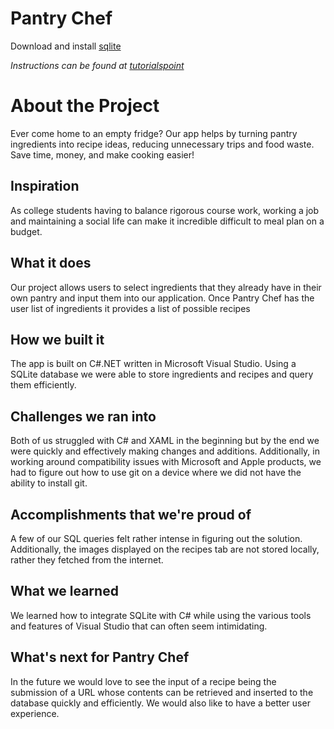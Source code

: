 # Pantry Chef

Download and install [sqlite](https://www.sqlite.org/download.html)

*Instructions can be found at [tutorialspoint](https://www.tutorialspoint.com/sqlite/sqlite_installation.htm)*

# About the Project

Ever come home to an empty fridge? Our app helps by turning pantry ingredients into recipe ideas, reducing unnecessary trips and food waste. Save time, money, and make cooking easier!

## Inspiration

As college students having to balance rigorous course work, working a job and maintaining a social life can make it incredible difficult to meal plan on a budget.

## What it does

Our project allows users to select ingredients that they already have in their own pantry and input them into our application. Once Pantry Chef has the user list of ingredients it provides a list of possible recipes

## How we built it

The app is built on C#.NET written in Microsoft Visual Studio. Using a SQLite database we were able to store ingredients and recipes and query them efficiently.

## Challenges we ran into

Both of us struggled with C# and XAML in the beginning but by the end we were quickly and effectively making changes and additions. Additionally, in working around compatibility issues with Microsoft and Apple products, we had to figure out how to use git on a device where we did not have the ability to install git.

## Accomplishments that we're proud of

A few of our SQL queries felt rather intense in figuring out the solution. Additionally, the images displayed on the recipes tab are not stored locally, rather they fetched from the internet.

## What we learned

We learned how to integrate SQLite with C# while using the various tools and features of Visual Studio that can often seem intimidating.

## What's next for Pantry Chef

In the future we would love to see the input of a recipe being the submission of a URL whose contents can be retrieved and inserted to the database quickly and efficiently. We would also like to have a better user experience.
